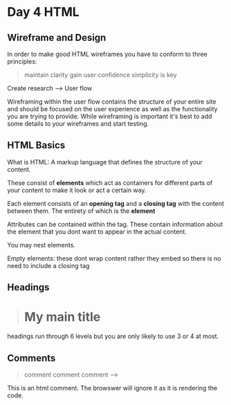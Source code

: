 # Day 4 HTML 

## Wireframe and Design

In order to make good HTML wireframes you have to conform to three principles:

>maintain clarity
>gain user confidence
>simplicity is key

Create research --> User flow

Wireframing within the user flow contains the structure of your entire site and should be focused on the user experience as well as the functionality you are trying to provide. While wireframing is important it's best to add some details to your wireframes and start testing.

## HTML Basics

What is HTML: A markup language that defines the structure of your content.

These consist of **elements** which act as containers for different parts of your content to make it look or act a certain way. 

Each element consists of an __opening tag__ and a __closing tag__ with the content between them. The entirety of which is the **element**

Attributes can be contained within the tag. These contain information about the element that you dont want to appear in the actual content.

You may nest elements.

Empty elements: these dont wrap content rather they embed so there is no need to include a closing tag

## Headings

><h1>My main title</h1>

headings run through 6 levels but you are only likely to use 3 or 4 at most.

## Comments

><!--> comment comment comment -->
This is an html comment. The browswer will ignore it as it is rendering the code.